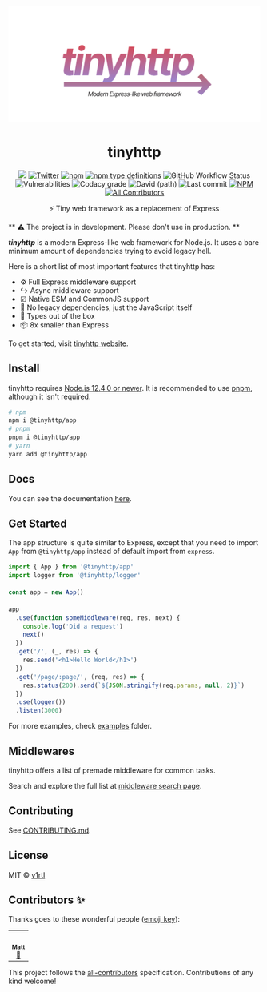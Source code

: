 ![](assets/cover.jpg)

<div align="center">
<h1>tinyhttp</h1>

[![](https://img.shields.io/badge/website-visit-hotpink?style=flat-square)](https://tinyhttp.v1rtl.site) [![Twitter](https://img.shields.io/twitter/follow/v1rtl.svg?label=sub%20to%20twitter&style=flat-square)](twitter.com/v1rtl) [![npm](https://img.shields.io/npm/dt/@tinyhttp/app?style=flat-square)](https://npm.im/@tinyhttp/app) [![npm type definitions](https://img.shields.io/npm/types/@tinyhttp/app?style=flat-square)](npmjs.com/@tinyhttp/app) ![GitHub Workflow Status](https://img.shields.io/github/workflow/status/talentlessguy/tinyhttp/CI?style=flat-square)
![Vulnerabilities](https://img.shields.io/snyk/vulnerabilities/npm/body-parsec.svg?style=flat-square) ![Codacy grade](https://img.shields.io/codacy/grade/239a8cc7bca24042940f018a1ccec72f?style=flat-square) ![David (path)](https://img.shields.io/david/talentlessguy/tinyhttp?path=packages%2Fapp&style=flat-square)
![Last commit](https://img.shields.io/github/last-commit/talentlessguy/tinyhttp.svg?style=flat-square) [![NPM](https://img.shields.io/npm/l/@tinyhttp/app?style=flat-square)](npmjs.com/@tinyhttp/app) [![All Contributors](https://img.shields.io/badge/all_contributors-1-orange.svg?style=flat-square)](#contributors-)

<p>⚡ Tiny web framework as a replacement of Express</p>

</div>

** ⚠ The project is in development. Please don't use in production. **

_**tinyhttp**_ is a modern Express-like web framework for Node.js. It uses a bare minimum amount of dependencies trying to avoid legacy hell.

Here is a short list of most important features that tinyhttp has:

- ⚙ Full Express middleware support
- ↪ Async middleware support
- ☑ Native ESM and CommonJS support
- 🚀 No legacy dependencies, just the JavaScript itself
- 🔨 Types out of the box
- 📦 8x smaller than Express

To get started, visit [tinyhttp website](https://tinyhttp.v1rtl.site).

## Install

tinyhttp requires [Node.js 12.4.0 or newer](https://node.green/#ES2019). It is recommended to use [pnpm](https://pnpm.js.org/), although it isn't required.

```sh
# npm
npm i @tinyhttp/app
# pnpm
pnpm i @tinyhttp/app
# yarn
yarn add @tinyhttp/app
```

## Docs

You can see the documentation [here](https://tinyhttp.v1rtl.site/docs).

## Get Started

The app structure is quite similar to Express, except that you need to import `App` from `@tinyhttp/app` instead of default import from `express`.

```ts
import { App } from '@tinyhttp/app'
import logger from '@tinyhttp/logger'

const app = new App()

app
  .use(function someMiddleware(req, res, next) {
    console.log('Did a request')
    next()
  })
  .get('/', (_, res) => {
    res.send('<h1>Hello World</h1>')
  })
  .get('/page/:page/', (req, res) => {
    res.status(200).send(`${JSON.stringify(req.params, null, 2)}`)
  })
  .use(logger())
  .listen(3000)
```

For more examples, check [examples](https://github.com/talentlessguy/tinyhttp/blob/master/examples) folder.

## Middlewares

tinyhttp offers a list of premade middleware for common tasks.

Search and explore the full list at [middleware search page](https://tinyhttp.v1rtl.site/mw).

## Contributing

See [CONTRIBUTING.md](CONTRIBUTING.md).

## License

MIT © [v1rtl](https://v1rtl.site)

## Contributors ✨

Thanks goes to these wonderful people ([emoji key](https://allcontributors.org/docs/en/emoji-key)):

<!-- ALL-CONTRIBUTORS-LIST:START - Do not remove or modify this section -->
<!-- prettier-ignore-start -->
<!-- markdownlint-disable -->
<table>
  <tr>
    <td align="center"><a href="https://brailor.me/"><img src="https://avatars3.githubusercontent.com/u/17928339?v=4" width="100px;" alt=""/><br /><sub><b>Matt</b></sub></a><br /><a href="#plugin-BRA1L0R" title="Plugin/utility libraries">🔌</a></td>
  </tr>
</table>

<!-- markdownlint-enable -->
<!-- prettier-ignore-end -->
<!-- ALL-CONTRIBUTORS-LIST:END -->

This project follows the [all-contributors](https://github.com/all-contributors/all-contributors) specification. Contributions of any kind welcome!

